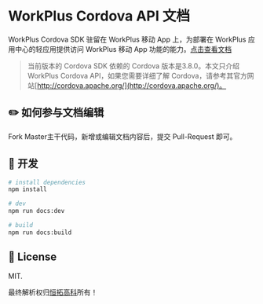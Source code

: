 # WorkPlus Cordova API 文档

WorkPlus Cordova SDK 驻留在 WorkPlus 移动 App 上，为部署在 WorkPlus 应用中心的轻应用提供访问 WorkPlus 移动 App 功能的能力。[点击查看文档](https://cordova.workplus.io/)

> 当前版本的 Cordova SDK 依赖的 Cordova 版本是3.8.0。本文只介绍 WorkPlus Cordova API，如果您需要详细了解 Cordova，请参考其官方网站[http://cordova.apache.org/](http://cordova.apache.org/)。

## ✏️ 如何参与文档编辑

Fork Master主干代码，新增或编辑文档内容后，提交 Pull-Request 即可。

## 🔧 开发

```bash
# install dependencies
npm install

# dev
npm run docs:dev

# build
npm run docs:build
```

## 📄 License

MIT.

最终解析权归[恒拓高科](https://workplus.io)所有！
